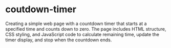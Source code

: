 # coutdown-timer
Creating a simple web page with a countdown timer that starts at a specified time and counts down to zero. The page includes HTML structure, CSS styling, and JavaScript code to calculate remaining time, update the timer display, and stop when the countdown ends.
